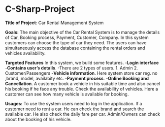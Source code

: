 # C-Sharp-Project

**Title of Project**: Car Rental Management System

**Goals:** The main objective of the Car Rental System is to manage the details of Car, Booking process, Payment, Customer, Company. In this system customers can choose the type of car they need. The users can have simultaneously access the database containing the rental orders and vehicles availability.


**Targeted Features**
In this system, we build some features.
-**Login interface**
-**Contains user’s details**.
-There are 2 types of users.
       1. Admin
       2. Customer/Passengers
-**Vehicle information**.
Here system store car reg. no ,brand, model, availabity etc.
-**Payment process**.
-**Online Booking and Cancellation**.
A customer book a vehicle in his suitable time and also cancel his booking if he face any trouble.
Check the availability of vehicles.
Here a customer can see how many vehicle is available for booking.



**Usages:**
To use the system users need to log in the application. 
If a customer need to rent a car. He can check the brand and search the available car. He also check the daily fare per car. Admin/Owners can check about the booking of his vehicle. 

